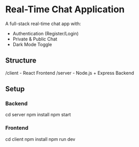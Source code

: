# Real-Time Chat Application

A full-stack real-time chat app with:

- Authentication (Register/Login)
- Private & Public Chat
- Dark Mode Toggle

## Structure
/client - React Frontend
/server - Node.js + Express Backend

## Setup

### Backend
cd server
npm install
npm start

### Frontend
cd client
npm install
npm run dev